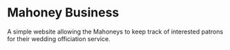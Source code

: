 Mahoney Business
==
A simple website allowing the Mahoneys to keep track of interested patrons for their wedding officiation service.

